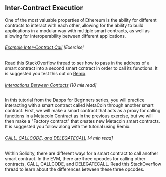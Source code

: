 ## Inter-Contract Execution

One of the most valuable properties of Ethereum is the ability for different contracts to interact with each other, allowing for the ability to build applications in a modular way with multiple smart contracts, as well as allowing for interoperability between different applications.

###### [Example Inter-Contract Call](https://ethereum.stackexchange.com/questions/1599/basic-example-of-interaction-between-2-contracts) \[Exercise\]

Read this StackOverflow thread to see how to pass in the address of a smart contract into a second smart contract in order to call its functions.  It is suggested you test this out on [Remix](https://remix.ethereum.org/).

###### [Interactions Between Contacts](https://dappsforbeginners.wordpress.com/tutorials/interactions-between-contracts/) \[10 min read\]

In this tutorial from the Dapps for Beginners series, you will practice interacting with a smart contract called MetaCoin through another smart contract.  First, we will make a smart contract that acts as a proxy for calling functions in a Metacoin Contract as in the previous exercise, but we will then make a "Factory contract" that creates new Metacoin smart contracts.  It is suggested you follow along with the tutorial using Remix.

###### [CALL, CALLCODE, and DELEGATECALL](https://ethereum.stackexchange.com/questions/3667/difference-between-call-callcode-and-delegatecall) \[4 min read\]

Within Solidity, there are different ways for a smart contract to call another smart contract.  In the EVM, there are three opcodes for calling other contracts, CALL, CALLCODE, and DELEGATECALL.  Read this StackOverflow thread to learn about the differences between these three opcodes.

